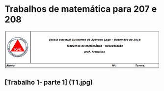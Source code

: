 
# Trabalhos de matemática para 207 e 208

![cabeçalho](https://github.com/franciscoeepgal/trabalhos/blob/master/in.png)

## [Trabalho 1- parte 1] (T1.jpg)
